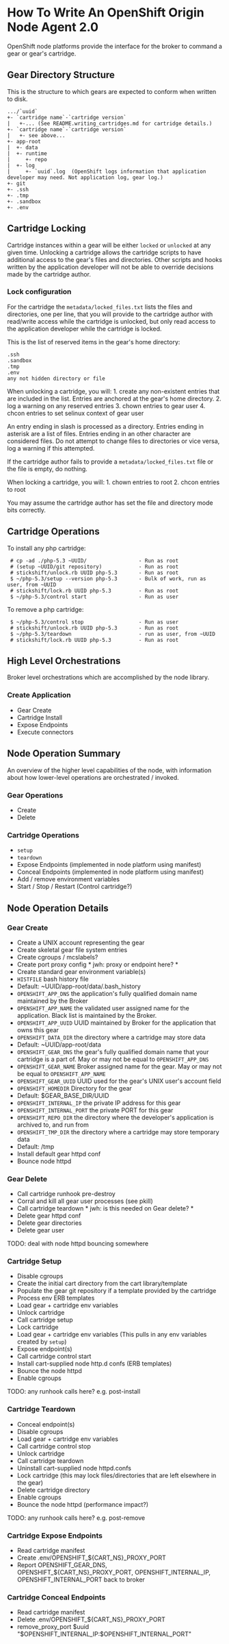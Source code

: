 # How To Write An OpenShift Origin Node Agent 2.0

OpenShift node platforms provide the interface for the broker to command a gear or gear's cartridge. 

## Gear Directory Structure

This is the structure to which gears are expected to conform when written
to disk. 

    .../`uuid`
    +- `cartridge name`-`cartridge version`
    |   +-... (See README.writing_cartridges.md for cartridge details.)
    +- `cartridge name`-`cartridge version`
    |   +- see above...
    +- app-root
    |  +- data
    |  +- runtime
    |     +- repo
    |  +- log
    |     +- `uuid`.log  (OpenShift logs information that application developer may need. Not application log, gear log.)
    +- git
    +- .ssh
    +- .tmp
    +- .sandbox
    +- .env

## Cartridge Locking

Cartridge instances within a gear will be either `locked` or `unlocked`
at any given time.  Unlocking a cartridge allows the cartridge scripts
to have additional access to the gear's files and directories. Other
scripts and hooks written by the application developer will not be able
to override decisions made by the cartridge author.

### Lock configuration

For the cartridge the `metadata/locked_files.txt` lists the files and
directories, one per line, that you will provide to the cartridge author
with read/write access while the cartridge is unlocked, but only read
access to the application developer while the cartridge is locked.

This is the list of reserved items in the gear's home directory:

    .ssh
    .sandbox
    .tmp
    .env
    any not hidden directory or file

When unlocking a cartridge, you will:
    1. create any non-existent entries that are included in the
       list. Entries are anchored at the gear's home directory.
    2. log a warning on any reserved entries
    3. chown entries to gear user
    4. chcon entries to set selinux context of gear user

An entry ending in slash is processed as a directory.  Entries ending
in asterisk are a list of files.  Entries ending in an other character
are considered files.  Do not attempt to change files to directories or
vice versa, log a warning if this attempted.

If the cartridge author fails to provide a `metadata/locked_files.txt`
file or the file is empty, do nothing.

When locking a cartridge, you will:
    1. chown entries to root
    2. chcon entries to root

You may assume the cartridge author has set the file and directory mode
bits correctly.

## Cartridge Operations

To install any php cartridge:

     # cp -ad ./php-5.3 ~UUID/                 - Run as root
     # (setup ~UUID/git repository)            - Run as root
     # stickshift/unlock.rb UUID php-5.3       - Run as root
     $ ~/php-5.3/setup --version php-5.3       - Bulk of work, run as user, from ~UUID
     # stickshift/lock.rb UUID php-5.3         - Run as root
     $ ~/php-5.3/control start                 - Run as user

To remove a php cartridge:

     $ ~/php-5.3/control stop                  - Run as user
     # stickshift/unlock.rb UUID php-5.3       - Run as root
     $ ~/php-5.3/teardown                      - run as user, from ~UUID
     # stickshift/lock.rb UUID php-5.3         - Run as root


## High Level Orchestrations

Broker level orchestrations which are accomplished by the node library.


### Create Application

* Gear Create
* Cartridge Install
* Expose Endpoints
* Execute connectors


## Node Operation Summary

An overview of the higher level capabilities of the node, with information
about how lower-level operations are orchestrated / invoked.


### Gear Operations

* Create
* Delete


### Cartridge Operations

* `setup`
* `teardown`
* Expose Endpoints (implemented in node platform using manifest)
* Conceal Endpoints (implemented in node platform using manifest)
* Add / remove environment variables
* Start / Stop / Restart (Control cartridge?)

## Node Operation Details

### Gear Create

* Create a UNIX account representing the gear
* Create skeletal gear file system entries
* Create cgroups / mcslabels?
* Create port proxy config                           * jwh: proxy or endpoint here? *
* Create standard gear environment variable(s)
 * `HISTFILE`                 bash history file
  * Default: ~UUID/app-root/data/.bash_history
 * `OPENSHIFT_APP_DNS`        the application's fully qualified domain name maintained by the Broker
 * `OPENSHIFT_APP_NAME`       the validated user assigned name for the application. Black list is maintained by the Broker.
 * `OPENSHIFT_APP_UUID`       UUID maintained by Broker for the application that owns this gear
 * `OPENSHIFT_DATA_DIR`       the directory where a cartridge may store data
  * Default: ~UUID/app-root/data
 * `OPENSHIFT_GEAR_DNS`       the gear's fully qualified domain name that your cartridge is a part of. May or may not be equal to
                              `OPENSHIFT_APP_DNS`
 * `OPENSHIFT_GEAR_NAME`      Broker assigned name for the gear. May or may not be equal to `OPENSHIFT_APP_NAME`
 * `OPENSHIFT_GEAR_UUID`      UUID used for the gear's UNIX user's account field
 * `OPENSHIFT_HOMEDIR`        Directory for the gear
  * Default: $GEAR_BASE_DIR/UUID
 * `OPENSHIFT_INTERNAL_IP`    the private IP address for this gear
 * `OPENSHIFT_INTERNAL_PORT`  the private PORT for this gear
 * `OPENSHIFT_REPO_DIR`       the directory where the developer's application is archived to, and run from
 * `OPENSHIFT_TMP_DIR`        the directory where a cartridge may store temporary data
  * Default: /tmp
* Install default gear httpd conf
* Bounce node httpd

### Gear Delete

* Call cartridge runhook pre-destroy
* Corral and kill all gear user processes (see pkill)
* Call cartridge teardown                             * jwh: is this needed on Gear delete? *
* Delete gear httpd conf
* Delete gear directories
* Delete gear user

TODO: deal with node httpd bouncing somewhere

### Cartridge Setup

* Disable cgroups
* Create the initial cart directory from the cart library/template
* Populate the gear git repository if a template provided by the cartridge
* Process env ERB templates
* Load gear + cartridge env variables
* Unlock cartridge
* Call cartridge setup
* Lock cartridge
* Load gear + cartridge env variables (This pulls in any env variables created by `setup`)
* Expose endpoint(s)
* Call cartridge control start
* Install cart-supplied node http.d confs (ERB templates)
* Bounce the node httpd
* Enable cgroups

TODO: any runhook calls here? e.g. post-install

### Cartridge Teardown

* Conceal endpoint(s)
* Disable cgroups
* Load gear + cartridge env variables
* Call cartridge control stop
* Unlock cartridge
* Call cartridge teardown
* Uninstall cart-supplied node httpd.confs
* Lock cartridge (this may lock files/directories that are left elsewhere in the gear)
* Delete cartridge directory
* Enable cgroups
* Bounce the node httpd (performance impact?)

TODO: any runhook calls here? e.g. post-remove


### Cartridge Expose Endpoints

* Read cartridge manifest
* Create .env/OPENSHIFT_${CART_NS}_PROXY_PORT
* Report OPENSHIFT_GEAR_DNS, OPENSHIFT_${CART_NS}_PROXY_PORT, OPENSHIFT_INTERNAL_IP, OPENSHIFT_INTERNAL_PORT back to broker

### Cartridge Conceal Endpoints

* Read cartridge manifest
* Delete .env/OPENSHIFT_${CART_NS}_PROXY_PORT
* remove_proxy_port $uuid "$OPENSHIFT_INTERNAL_IP:$OPENSHIFT_INTERNAL_PORT"
